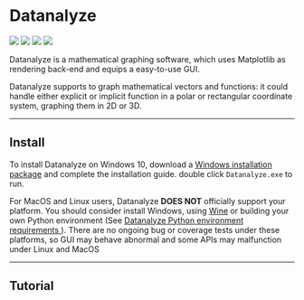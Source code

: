 # Datanalyze

![](https://img.shields.io/badge/branch-master-brightgreen.svg?style=flat-square)
![](https://img.shields.io/badge/version-20.07.09-blue.svg?style=flat-square)
![](https://img.shields.io/badge/readme_version-r20.07.10-yellow.svg?style=flat-square)
![](https://img.shields.io/badge/last_update-7/9/2020-violet.svg?style=flat-square)

Datanalyze is a mathematical graphing software, which uses Matplotlib as rendering 
back-end and equips a easy-to-use GUI.

Datanalyze supports to graph mathematical vectors and functions: it could handle either
explicit or implicit function in a polar or rectangular coordinate system, graphing 
them in 2D or 3D.

------------------------------------------------------------------------------------

## Install

To install Datanalyze on Windows 10, download a [Windows installation package]() and
complete the installation guide. double click `Datanalyze.exe` to run.

For MacOS and Linux users, Datanalyze **DOES NOT** officially support your platform. 
You should consider install Windows, using [Wine](https://www.winehq.org/) or 
building your own Python environment (See [Datanalyze Python environment requirements
]()). There are no ongoing bug or coverage tests under these platforms, so GUI may
behave abnormal and some APIs may malfunction under Linux and MacOS

------------------------------------------------------------------------------------

## Tutorial



